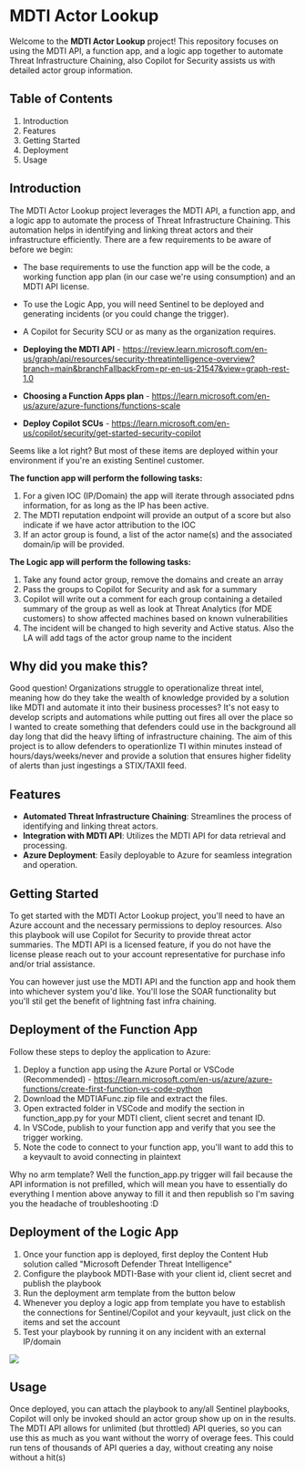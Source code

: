 # MDTI Actor Lookup

Welcome to the **MDTI Actor Lookup** project! This repository focuses on using the MDTI API, a function app, and a logic app together to automate Threat Infrastructure Chaining, also Copilot for Security assists us with detailed actor group information.

## Table of Contents

1. Introduction
2. Features
3. Getting Started
4. Deployment
5. Usage


## Introduction

The MDTI Actor Lookup project leverages the MDTI API, a function app, and a logic app to automate the process of Threat Infrastructure Chaining. This automation helps in identifying and linking threat actors and their infrastructure efficiently.  There are a few requirements to be aware of before we begin:

- The base requirements to use the function app will be the code, a working function app plan (in our case we're using consumption) and an MDTI API license.
- To use the Logic App, you will need Sentinel to be deployed and generating incidents (or you could change the trigger).
- A Copilot for Security SCU or as many as the organization requires.

- **Deploying the MDTI API** - https://review.learn.microsoft.com/en-us/graph/api/resources/security-threatintelligence-overview?branch=main&branchFallbackFrom=pr-en-us-21547&view=graph-rest-1.0
- **Choosing a Function Apps plan** - https://learn.microsoft.com/en-us/azure/azure-functions/functions-scale
- **Deploy Copilot SCUs** - https://learn.microsoft.com/en-us/copilot/security/get-started-security-copilot

Seems like a lot right?  But most of these items are deployed within your environment if you're an existing Sentinel customer.

**The function app will perform the following tasks:**

1. For a given IOC (IP/Domain) the app will iterate through associated pdns information, for as long as the IP has been active.
2. The MDTI reputation endpoint will provide an output of a score but also indicate if we have actor attribution to the IOC
3. If an actor group is found, a list of the actor name(s) and the associated domain/ip will be provided.

**The Logic app will perform the following tasks:**

1. Take any found actor group, remove the domains and create an array
2. Pass the groups to Copilot for Security and ask for a summary
3. Copilot will write out a comment for each group containing a detailed summary of the group as well as look at Threat Analytics (for MDE customers) to show affected machines based on known vulnerabilities
4. The incident will be changed to high severity and Active status.  Also the LA will add tags of the actor group name to the incident

## Why did you make this?

Good question!  Organizations struggle to operationalize threat intel, meaning how do they take the wealth of knowledge provided by a solution like MDTI and automate it into their business processes?  It's not easy to develop scripts and automations while putting out fires all over the place so I wanted to create something that defenders could use in the background all day long that did the heavy lifting of infrastructure chaining.  The aim of this project is to allow defenders to operationlize TI within minutes instead of hours/days/weeks/never and provide a solution that ensures higher fidelity of alerts than just ingestings a STIX/TAXII feed.

## Features

- **Automated Threat Infrastructure Chaining**: Streamlines the process of identifying and linking threat actors.
- **Integration with MDTI API**: Utilizes the MDTI API for data retrieval and processing.
- **Azure Deployment**: Easily deployable to Azure for seamless integration and operation.

## Getting Started

To get started with the MDTI Actor Lookup project, you'll need to have an Azure account and the necessary permissions to deploy resources.  Also this playbook will use Copilot for Security to provide threat actor summaries.  The MDTI API is a licensed feature, if you do not have the license please reach out to your account representative for purchase info and/or trial assistance.

You can however just use the MDTI API and the function app and hook them into whichever system you'd like.  You'll lose the SOAR functionality but you'll stil get the benefit of lightning fast infra chaining.

## Deployment of the Function App

Follow these steps to deploy the application to Azure:

1. Deploy a function app using the Azure Portal or VSCode (Recommended) - https://learn.microsoft.com/en-us/azure/azure-functions/create-first-function-vs-code-python
2. Download the MDTIAFunc.zip file and extract the files.
3. Open extracted folder in VSCode and modify the section in function_app.py for your MDTI client, client secret and tenant ID.
4. In VSCode, publish to your function app and verify that you see the trigger working.
5. Note the code to connect to your function app, you'll want to add this to a keyvault to avoid connecting in plaintext

Why no arm template?  Well the function_app.py trigger will fail because the API information is not prefilled, which will mean you have to essentially do everything I mention above anyway to fill it and then republish so I'm saving you the headache of troubleshooting :D

## Deployment of the Logic App

1. Once your function app is deployed, first deploy the Content Hub solution called "Microsoft Defender Threat Intelligence"
2. Configure the playbook MDTI-Base with your client id, client secret and publish the playbook
3. Run the deployment arm template from the button below
4. Whenever you deploy a logic app from template you have to establish the connections for Sentinel/Copilot and your keyvault, just click on the items and set the account
5. Test your playbook by running it on any incident with an external IP/domain

<a href="https://portal.azure.com/#create/Microsoft.Template/uri/https%3A%2F%2Fraw.githubusercontent.com%2FMrSharpBones%2FMDTI%2Frefs%2Fheads%2Fmain%2FMDTI%2520Actor%2520Lookup%2FLogic%2520App%2Fazuredeploy.json" target="_blank">
  <img src="https://aka.ms/deploytoazurebutton"/>
</a>


## Usage

Once deployed, you can attach the playbook to any/all Sentinel playbooks, Copilot will only be invoked should an actor group show up on in the results.  The MDTI API allows for unlimited (but throttled) API queries, so you can use this as much as you want without the worry of overage fees.  This could run tens of thousands of API queries a day, without creating any noise without a hit(s)



